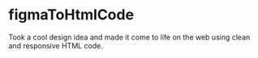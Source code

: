 # figmaToHtmlCode
Took a cool design idea and made it come to life on the web using clean and responsive HTML code. 
